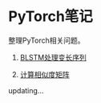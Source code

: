 # PyTorch笔记

整理PyTorch相关问题。

1. [BLSTM处理变长序列](https://github.com/liu-nlper/pytorch-notes/blob/master/BLSTM处理变长序列/BLSTM处理变长序列.ipynb)

2. [计算相似度矩阵](https://github.com/liu-nlper/pytorch-notes/blob/master/SimilarityMatrix/SimilarityMatrix.ipynb)

updating...

